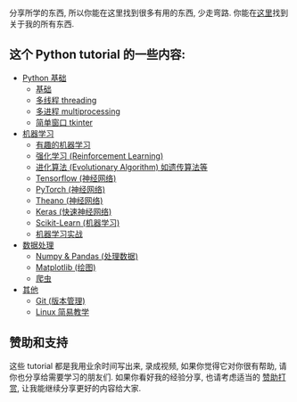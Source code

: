 <br>

分享所学的东西, 所以你能在这里找到很多有用的东西, 少走弯路. 你能在[这里](https://mofanpy.com/about/)找到关于我的所有东西.

## 这个 Python tutorial 的一些内容:

* [Python 基础](https://mofanpy.com/tutorials/python-basic/)
  * [基础](https://mofanpy.com/tutorials/python-basic/basic/)
  * [多线程 threading](https://mofanpy.com/tutorials/python-basic/threading/)
  * [多进程 multiprocessing](https://mofanpy.com/tutorials/python-basic/multiprocessing/)
  * [简单窗口 tkinter](https://mofanpy.com/tutorials/python-basic/tkinter/)
* [机器学习](https://mofanpy.com/tutorials/machine-learning/)
  * [有趣的机器学习](https://mofanpy.com/tutorials/machine-learning/ML-intro/)
  * [强化学习 (Reinforcement Learning)](https://mofanpy.com/tutorials/machine-learning/reinforcement-learning/)
  * [进化算法 (Evolutionary Algorithm) 如遗传算法等](https://mofanpy.com/tutorials/machine-learning/evolutionary-algorithm/)
  * [Tensorflow (神经网络)](https://mofanpy.com/tutorials/machine-learning/tensorflow/)
  * [PyTorch (神经网络)](https://mofanpy.com/tutorials/machine-learning/torch/)
  * [Theano (神经网络)](https://mofanpy.com/tutorials/machine-learning/theano/)
  * [Keras (快速神经网络)](https://mofanpy.com/tutorials/machine-learning/keras/)
  * [Scikit-Learn (机器学习)](https://mofanpy.com/tutorials/machine-learning/sklearn/)
  * [机器学习实战](https://mofanpy.com/tutorials/machine-learning/ML-practice/)
* [数据处理](https://mofanpy.com/tutorials/data-manipulation/)
  * [Numpy & Pandas (处理数据)](https://mofanpy.com/tutorials/data-manipulation/np-pd/)
  * [Matplotlib (绘图)](https://mofanpy.com/tutorials/data-manipulation/plt/)
  * [爬虫](https://mofanpy.com/tutorials/data-manipulation/scraping/)
* [其他](https://mofanpy.com/tutorials/others/)
  * [Git (版本管理)](https://mofanpy.com/tutorials/others/git/)
  * [Linux 简易教学](https://mofanpy.com/tutorials/others/linux-basic/)

## 赞助和支持

这些 tutorial 都是我用业余时间写出来, 录成视频, 如果你觉得它对你很有帮助, 请你也分享给需要学习的朋友们.
如果你看好我的经验分享, 也请考虑适当的 [赞助打赏](https://mofanpy.com/support/), 让我能继续分享更好的内容给大家.
